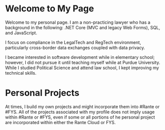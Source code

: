 # Welcome to My Page
Welcome to my personal page. I am a non-practicing lawyer who has a background in the following: .NET Core (MVC and legacy Web Forms), SQL, and JavaScript. 

I focus on compliance in the LegalTech and RegTech environment, particularly cross-border data exchanges coupled with data privacy. 

I became interested in software development while in elementary school; however, I did not pursue it until teaching myself while at Purdue University. While I studied Political Science and attend law school, I kept improving my technical skills.

# Personal Projects
At times, I build my own projects and might incorporate them into #Rante or #FYS. All of the projects associated with my profile does not imply usage within #Rante or #FYS, even if some or all portions of he personal project are incorporated within either the Rante Cloud or FYS.
